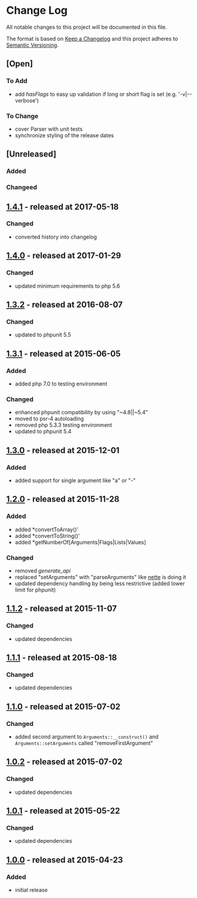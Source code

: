 # Change Log

All notable changes to this project will be documented in this file.

The format is based on [Keep a Changelog](http://keepachangelog.com/)
and this project adheres to [Semantic Versioning](http://semver.org/).

## [Open]

### To Add

* add *hasFlags* to easy up validation if long or short flag is set (e.g. '-v|--verbose')

### To Change

* cover Parser with unit tests
* synchronize styling of the release dates

## [Unreleased]

### Added

### Changeed

## [1.4.1](https://github.com/bazzline/php_component_cli_argument/tree/1.4.1) - released at 2017-05-18

### Changed

* converted history into changelog

## [1.4.0](https://github.com/bazzline/php_component_cli_argument/tree/1.4.0) - released at 2017-01-29

### Changed

* updated minimum requirements to php 5.6

## [1.3.2](https://github.com/bazzline/php_component_cli_argument/tree/1.3.2) - released at 2016-08-07

### Changed

* updated to phpunit 5.5

## [1.3.1](https://github.com/bazzline/php_component_cli_argument/tree/1.3.1) - released at 2015-06-05

### Added

* added php 7.0 to testing environment

### Changed

* enhanced phpunit compatibility by using "~4.8||~5.4"
* moved to psr-4 autoloading
* removed php 5.3.3 testing environment
* updated to phpunit 5.4

## [1.3.0](https://github.com/bazzline/php_component_cli_argument/tree/1.3.0) - released at 2015-12-01

### Added

* added support for single argument like "a" or "-"

## [1.2.0](https://github.com/bazzline/php_component_cli_argument/tree/1.2.0) - released at 2015-11-28

### Added

* added *convertToArray()'
* added *convertToString()'
* added *getNumberOf[Arguments|Flags|Lists|Values]

### Changed

* removed *generate_api*
* replaced "setArguments" with "parseArguments" like [nette](https://github.com/nette/command-line/blob/master/src/CommandLine/Parser.php) is doing it
* updated dependency handling by being less restrictive (added lower limit for phpunit)

## [1.1.2](https://github.com/bazzline/php_component_cli_argument/tree/1.1.2) - released at 2015-11-07

### Changed

* updated dependencies

## [1.1.1](https://github.com/bazzline/php_component_cli_argument/tree/1.1.1) - released at 2015-08-18

### Changed

* updated dependencies

## [1.1.0](https://github.com/bazzline/php_component_cli_argument/tree/1.1.0) - released at 2015-07-02

### Changed

* added second argument to `Arguments::__construct()` and `Arguments::setArguments` called "removeFirstArgument"

## [1.0.2](https://github.com/bazzline/php_component_cli_argument/tree/1.0.2) - released at 2015-07-02

### Changed

* updated dependencies

## [1.0.1](https://github.com/bazzline/php_component_cli_argument/tree/1.0.1) - released at 2015-05-22

### Changed

* updated dependencies

## [1.0.0](https://github.com/bazzline/php_component_cli_argument/tree/1.0.0) - released at 2015-04-23

### Added

* initial release
